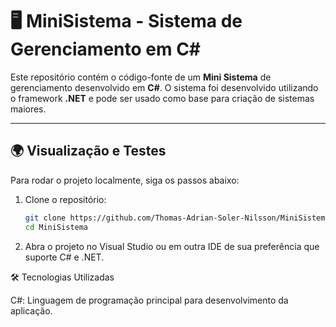 # 🖥️ MiniSistema - Sistema de Gerenciamento em C#

Este repositório contém o código-fonte de um **Mini Sistema** de gerenciamento desenvolvido em **C#**. O sistema foi desenvolvido utilizando o framework **.NET** e pode ser usado como base para criação de sistemas maiores.

---

## 🌍 Visualização e Testes

Para rodar o projeto localmente, siga os passos abaixo:

1. Clone o repositório:
   ```bash
   git clone https://github.com/Thomas-Adrian-Soler-Nilsson/MiniSistema.git
   cd MiniSistema
2. Abra o projeto no Visual Studio ou em outra IDE de sua preferência que suporte C# e .NET.


🛠️ Tecnologias Utilizadas

C#: Linguagem de programação principal para desenvolvimento da aplicação.

      
